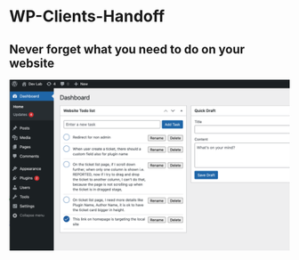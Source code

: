 # WP-Clients-Handoff

## Never forget what you need to do on your website

![alt text](/repo-img/thumb.png "Title")